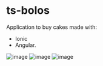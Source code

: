 # ts-bolos
Application to buy cakes made with:
* Ionic
* Angular.

![image](https://user-images.githubusercontent.com/52461517/136617055-258dbf6f-c7e5-47f0-9ae6-51c4bc40335a.png)
![image](https://user-images.githubusercontent.com/52461517/136616941-82777c2b-73e9-4874-b1eb-dab1d7a78f01.png)
![image](https://user-images.githubusercontent.com/52461517/136616999-8a9797e0-2529-41c0-a68c-2a18975acbd2.png)


